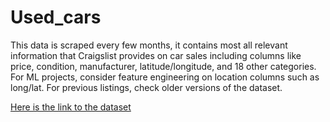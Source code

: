 # Used_cars

This data is scraped every few months, it contains most all relevant information that Craigslist provides on car sales including columns like price, condition, manufacturer, latitude/longitude, and 18 other categories. For ML projects, consider feature engineering on location columns such as long/lat. For previous listings, check older versions of the dataset.

[Here is the link to the dataset](https://www.kaggle.com/austinreese/craigslist-carstrucks-data)
